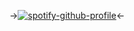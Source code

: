 ->[![spotify-github-profile](https://spotify-github-profile.kittinanx.com/api/view?uid=txz0rtv69rdla89audrzxsasw&cover_image=true&theme=default&show_offline=false&background_color=000000&interchange=false&bar_color=447692&bar_color_cover=true)](https://github.com/kittinan/spotify-github-profile)<-
